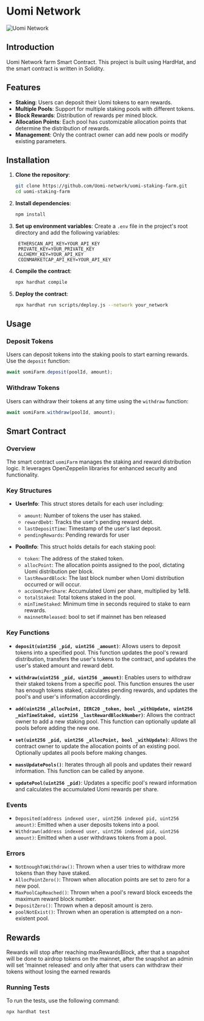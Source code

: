 # Uomi Network

![Uomi Network](https://pbs.twimg.com/profile_images/1803434790680506368/tEAb8qfo_400x400.jpg)

## Introduction

Uomi Network farm Smart Contract. This project is built using HardHat, and the smart contract is written in Solidity.

## Features

- **Staking**: Users can deposit their Uomi tokens to earn rewards.
- **Multiple Pools**: Support for multiple staking pools with different tokens.
- **Block Rewards**: Distribution of rewards per mined block.
- **Allocation Points**: Each pool has customizable allocation points that determine the distribution of rewards.
- **Management**: Only the contract owner can add new pools or modify existing parameters.

## Installation

1. **Clone the repository**:

   ```sh
   git clone https://github.com/Uomi-network/uomi-staking-farm.git
   cd uomi-staking-farm
   ```

2. **Install dependencies**:

   ```sh
   npm install
   ```

3. **Set up environment variables**:
   Create a `.env` file in the project's root directory and add the following variables:

   ```
    ETHERSCAN_API_KEY=YOUR_API_KEY
    PRIVATE_KEY=YOUR_PRIVATE_KEY
    ALCHEMY_KEY=YOUR_API_KEY
    COINMARKETCAP_API_KEY=YOUR_API_KEY
   ```

4. **Compile the contract**:

   ```sh
   npx hardhat compile
   ```

5. **Deploy the contract**:
   ```sh
   npx hardhat run scripts/deploy.js --network your_network
   ```

## Usage

### Deposit Tokens

Users can deposit tokens into the staking pools to start earning rewards. Use the `deposit` function:

```javascript
await uomiFarm.deposit(poolId, amount);
```

### Withdraw Tokens

Users can withdraw their tokens at any time using the `withdraw` function:

```javascript
await uomiFarm.withdraw(poolId, amount);
```


## Smart Contract

### Overview

The smart contract `uomiFarm` manages the staking and reward distribution logic. It leverages OpenZeppelin libraries for enhanced security and functionality.

### Key Structures

- **UserInfo**: This struct stores details for each user including:

  - `amount`: Number of tokens the user has staked.
  - `rewardDebt`: Tracks the user's pending reward debt.
  - `lastDepositTime`: Timestamp of the user's last deposit.
  - `pendingRewards`: Pending rewards for user

- **PoolInfo**: This struct holds details for each staking pool:
  - `token`: The address of the staked token.
  - `allocPoint`: The allocation points assigned to the pool, dictating Uomi distribution per block.
  - `lastRewardBlock`: The last block number when Uomi distribution occurred or will occur.
  - `accUomiPerShare`: Accumulated Uomi per share, multiplied by 1e18.
  - `totalStaked`: Total tokens staked in the pool.
  - `minTimeStaked`: Minimum time in seconds required to stake to earn rewards.
  - `mainnetReleased`: bool to set if mainnet has ben released 

### Key Functions

- **`deposit(uint256 _pid, uint256 _amount)`**: Allows users to deposit tokens into a specified pool. This function updates the pool's reward distribution, transfers the user's tokens to the contract, and updates the user's staked amount and reward debt.
- **`withdraw(uint256 _pid, uint256 _amount)`**: Enables users to withdraw their staked tokens from a specific pool. This function ensures the user has enough tokens staked, calculates pending rewards, and updates the pool's and user's information accordingly.

- **`add(uint256 _allocPoint, IERC20 _token, bool _withUpdate, uint256 _minTimeStaked, uint256 _lastRewardBlockNumber)`**: Allows the contract owner to add a new staking pool. This function can optionally update all pools before adding the new one.

- **`set(uint256 _pid, uint256 _allocPoint, bool _withUpdate)`**: Allows the contract owner to update the allocation points of an existing pool. Optionally updates all pools before making changes.

- **`massUpdatePools()`**: Iterates through all pools and updates their reward information. This function can be called by anyone.

- **`updatePool(uint256 _pid)`**: Updates a specific pool's reward information and calculates the accumulated Uomi rewards per share.

### Events

- `Deposited(address indexed user, uint256 indexed pid, uint256 amount)`: Emitted when a user deposits tokens into a pool.
- `Withdrawn(address indexed user, uint256 indexed pid, uint256 amount)`: Emitted when a user withdraws tokens from a pool.

### Errors

- `NotEnoughToWithdraw()`: Thrown when a user tries to withdraw more tokens than they have staked.
- `AllocPointZero()`: Thrown when allocation points are set to zero for a new pool.
- `MaxPoolCapReached()`: Thrown when a pool's reward block exceeds the maximum reward block number.
- `DepositZero()`: Thrown when a deposit amount is zero.
- `poolNotExist()`: Thrown when an operation is attempted on a non-existent pool.

## Rewards 

Rewards will stop after reaching maxRewardsBlock, after that a snapshot will be done to airdrop tokens on the mainnet, after the snapshot an admin will set 'mainnet released' and only after that users can withdraw their tokens without losing the earned rewards

### Running Tests

To run the tests, use the following command:

```sh
npx hardhat test
```
